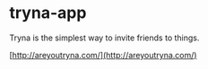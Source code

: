 # tryna-app

Tryna is the simplest way to invite friends to things.

[http://areyoutryna.com/](http://areyoutryna.com/)
